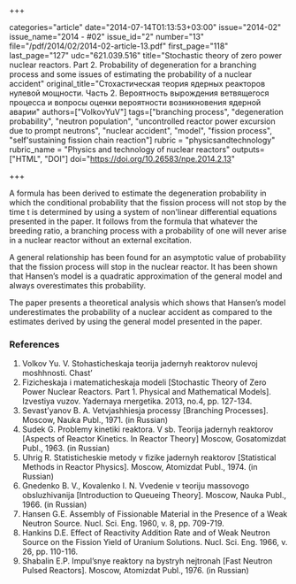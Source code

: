 +++

categories="article"
date="2014-07-14T01:13:53+03:00"
issue="2014-02"
issue_name="2014 - #02"
issue_id="2"
number="13"
file="/pdf/2014/02/2014-02-article-13.pdf"
first_page="118"
last_page="127"
udc="621.039.516"
title="Stochastic theory of zero power nuclear reactors. Part 2. Probability of degeneration for a branching process and some issues of estimating the probability of a nuclear accident"
original_title="Стохастическая теория ядерных реакторов нулевой мощности. Часть 2. Вероятность вырождения ветвящегося процесса и вопросы оценки вероятности возникновения ядерной аварии"
authors=["VolkovYuV"]
tags=["branching process", "degeneration probability", "neutron population", "uncontrolled reactor power excursion due to prompt neutrons", "nuclear accident", "model", "fission process", "self'sustaining fission chain reaction"]
rubric = "physicsandtechnology"
rubric_name = "Physics and technology of nuclear reactors"
outputs=["HTML", "DOI"]
doi="https://doi.org/10.26583/npe.2014.2.13"

+++

A formula has been derived to estimate the degeneration probability in which the conditional probability that the fission process will not stop by the time t is determined by using a system of non'linear differential equations presented in the paper. It follows from the formula that whatever the breeding ratio, a branching process with a probability of one will never arise in a nuclear reactor without an external excitation.

A general relationship has been found for an asymptotic value of probability that the fission process will stop in the nuclear reactor. It has been shown that Hansen’s model is a quadratic approximation of the general model and always overestimates this probability.

The paper presents a theoretical analysis which shows that Hansen’s model underestimates the probability of a nuclear accident as compared to the estimates derived by using the general model presented in the paper.

### References

1. Volkov Yu. V. Stohasticheskaja teorija jadernyh reaktorov nulevoj moshhnosti. Chast’
1. Fizicheskaja i matematicheskaja modeli [Stochastic Theory of Zero Power Nuclear Reactors. Part 1. Physical and Mathematical Models]. Izvestiya vuzov. Yadernaya rnergetika. 2013, no.4, pp. 127-134.
2. Sevast’yanov B. A. Vetvjashhiesja processy [Branching Processes]. Мoscow, Nauka Publ., 1971. (in Russian)
3. Sudek G. Problemy kinetiki reaktora. V sb. Teorija jadernyh reaktorov [Aspects of Reactor Kinetics. In Reactor Theory] Мoscow, Gosatomizdat Publ., 1963. (in Russian)
4. Uhrig R. Statisticheskie metody v fizike jadernyh reaktorov [Statistical Methods in Reactor Physics]. Мoscow, Atomizdat Publ., 1974. (in Russian)
5. Gnedenko B. V., Kovalenko I. N. Vvedenie v teoriju massovogo obsluzhivanija [Introduction to Queueing Theory]. Мoscow, Nauka Publ., 1966. (in Russian)
6. Hansen G.E. Assembly of Fissionable Material in the Presence of a Weak Neutron Source. Nucl. Sci. Eng. 1960, v. 8, pp. 709-719.
7. Hankins D.E. Effect of Reactivity Addition Rate and of Weak Neutron Source on the Fission Yield of Uranium Solutions. Nucl. Sci. Eng. 1966, v. 26, pp. 110-116.
8. Shabalin E.P. Impul’snye reaktory na bystryh nejtronah [Fast Neutron Pulsed Reactors]. Мoscow, Atomizdat Publ., 1976. (in Russian)